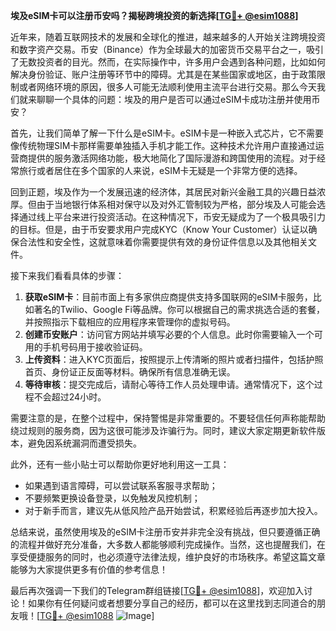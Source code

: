 **埃及eSIM卡可以注册币安吗？揭秘跨境投资的新选择[[TG💪+ @esim1088](https://t.me/s/esim1088)]**

近年来，随着互联网技术的发展和全球化的推进，越来越多的人开始关注跨境投资和数字资产交易。币安（Binance）作为全球最大的加密货币交易平台之一，吸引了无数投资者的目光。然而，在实际操作中，许多用户会遇到各种问题，比如如何解决身份验证、账户注册等环节中的障碍。尤其是在某些国家或地区，由于政策限制或者网络环境的原因，很多人可能无法顺利使用主流平台进行交易。那么今天我们就来聊聊一个具体的问题：埃及的用户是否可以通过eSIM卡成功注册并使用币安？

首先，让我们简单了解一下什么是eSIM卡。eSIM卡是一种嵌入式芯片，它不需要像传统物理SIM卡那样需要单独插入手机才能工作。这种技术允许用户直接通过运营商提供的服务激活网络功能，极大地简化了国际漫游和跨国使用的流程。对于经常旅行或者居住在多个国家的人来说，eSIM卡无疑是一个非常方便的选择。

回到正题，埃及作为一个发展迅速的经济体，其居民对新兴金融工具的兴趣日益浓厚。但由于当地银行体系相对保守以及对外汇管制较为严格，部分埃及人可能会选择通过线上平台来进行投资活动。在这种情况下，币安无疑成为了一个极具吸引力的目标。但是，由于币安要求用户完成KYC（Know Your Customer）认证以确保合法性和安全性，这就意味着你需要提供有效的身份证件信息以及其他相关文件。

接下来我们看看具体的步骤：
1. **获取eSIM卡**：目前市面上有多家供应商提供支持多国联网的eSIM卡服务，比如著名的Twilio、Google Fi等品牌。你可以根据自己的需求挑选合适的套餐，并按照指示下载相应的应用程序来管理你的虚拟号码。
2. **创建币安账户**：访问官方网站并填写必要的个人信息。此时你需要输入一个可用的手机号码用于接收验证码。
3. **上传资料**：进入KYC页面后，按照提示上传清晰的照片或者扫描件，包括护照首页、身份证正反面等材料。确保所有信息准确无误。
4. **等待审核**：提交完成后，请耐心等待工作人员处理申请。通常情况下，这个过程不会超过24小时。

需要注意的是，在整个过程中，保持警惕是非常重要的。不要轻信任何声称能帮助绕过规则的服务商，因为这很可能涉及诈骗行为。同时，建议大家定期更新软件版本，避免因系统漏洞而遭受损失。

此外，还有一些小贴士可以帮助你更好地利用这一工具：
- 如果遇到语言障碍，可以尝试联系客服寻求帮助；
- 不要频繁更换设备登录，以免触发风控机制；
- 对于新手而言，建议先从低风险产品开始尝试，积累经验后再逐步加大投入。

总结来说，虽然使用埃及的eSIM卡注册币安并非完全没有挑战，但只要遵循正确的流程并做好充分准备，大多数人都能够顺利完成操作。当然，这也提醒我们，在享受便捷服务的同时，也必须遵守法律法规，维护良好的市场秩序。希望这篇文章能够为大家提供更多有价值的参考信息！

最后再次强调一下我们的Telegram群组链接[[TG💪+ @esim1088](https://t.me/s/esim1088)]，欢迎加入讨论！如果你有任何疑问或者想要分享自己的经历，都可以在这里找到志同道合的朋友哦！[[TG💪+ @esim1088](https://t.me/s/esim1088) ![Image](https://i.postimg.cc/4NQfJmqS/Snipaste-2025-05-13-00-14-12.png)]